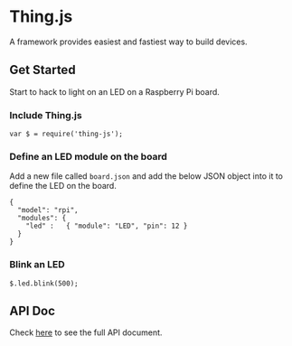 # Thing.js
A framework provides easiest and fastiest way to build devices.

## Get Started
Start to hack to light on an LED on a Raspberry Pi board.

### Include Thing.js
```
var $ = require('thing-js');
```

### Define an LED module on the board
Add a new file called `board.json` and add the below JSON object into it to define the LED on the board.
```
{
  "model": "rpi",
  "modules": {
    "led" :   { "module": "LED", "pin": 12 }
  }
}
```

### Blink an LED
```
$.led.blink(500);
```

## API Doc
Check [here][api-doc] to see the full API document.

[api-doc]: https://thing-js.github.io/doc
